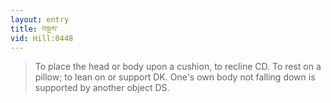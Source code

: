 ```yaml
---
layout: entry
title: བསྔས་
vid: Hill:0448
---
```

> To place the head or body upon a cushion, to recline CD\. To rest on a pillow; to lean on or support DK\. One's own body not falling down is supported by another object DS\.



